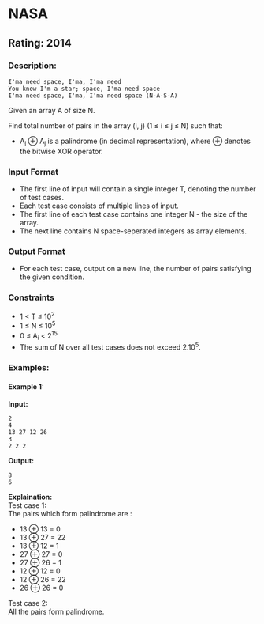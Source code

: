 # NASA
## Rating: 2014
### Description:
```
I'ma need space, I'ma, I'ma need 
You know I'm a star; space, I'ma need space 
I'ma need space, I'ma, I'ma need space (N-A-S-A) 
```
Given an array A of size N. 

Find total number of pairs in the array (i, j) (1 ≤ i ≤ j ≤ N) such that: 
- A<sub>i</sub> ⊕ A<sub>j</sub> is a palindrome (in decimal representation), where ⊕ denotes the bitwise XOR operator. 
### Input Format 
- The first line of input will contain a single integer T, denoting the number of test cases. 
- Each test case consists of multiple lines of input. 
- The first line of each test case contains one integer N - the size of the array. 
- The next line contains N space-seperated integers as array elements. 
### Output Format 
- For each test case, output on a new line, the number of pairs satisfying the given condition. 
### Constraints 
- 1 < T ≤ 10<sup>2 </sup>
- 1 ≤ N ≤ 10<sup>5 </sup>
- 0 ≤ A<sub>i</sub> < 2<sup>15 </sup>
- The sum of N over all test cases does not exceed 2.10<sup>5</sup>.

### Examples:
#### Example 1:
**Input:**
```
2
4
13 27 12 26
3
2 2 2
```
**Output:**
```
8
6
```
**Explaination:**  
Test case 1:  
The pairs which form palindrome are : 
- 13 ⊕ 13 = 0 
- 13 ⊕ 27 = 22 
- 13 ⊕ 12 = 1 
- 27 ⊕ 27 = 0 
- 27 ⊕ 26 = 1 
- 12 ⊕ 12 = 0 
- 12 ⊕ 26 = 22 
- 26 ⊕ 26 = 0 

Test case 2:  
All the pairs form palindrome.